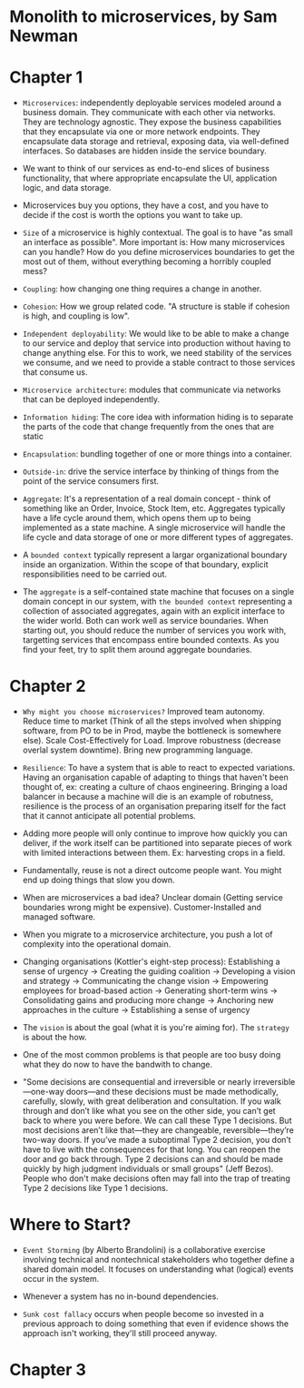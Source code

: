 # Monolith to microservices, by Sam Newman

#

# Chapter 1

- `Microservices`: independently deployable services modeled around a business domain. They communicate with each other via networks. They are technology agnostic. They expose the business capabilities that they encapsulate via one or more network endpoints. They encapsulate data storage and retrieval, exposing data, via well-defined interfaces. So databases are hidden inside the service boundary.

- We want to think of our services as end-to-end slices of business functionality, that where appropriate encapsulate the UI, application logic, and data storage.

- Microservices buy you options, they have a cost, and you have to decide if the cost is worth the options you want to take up.

- `Size` of a microservice is highly contextual. The goal is to have "as small an interface as possible". More important is: How many microservices can you handle? How do you define microservices boundaries to get the most out of them, without everything becoming a horribly coupled mess?

- `Coupling`: how changing one thing requires a change in another.

- `Cohesion`: How we group related code. "A structure is stable if cohesion is high, and coupling is low".

- `Independent deployability`: We would like to be able to make a change to our service and deploy that service into production without having to change anything else. For this to work, we need stability of the services we consume, and we need to provide a stable contract to those services that consume us.

- `Microservice architecture`: modules that communicate via networks that can be deployed independently.

- `Information hiding`: The core idea with information hiding is to separate the parts of the code that change frequently from the ones that are static

- `Encapsulation`: bundling together of one or more things into a container.

- `Outside-in`: drive the service interface by thinking of things from the point of the service consumers first.

- `Aggregate`: It's a representation of a real domain concept - think of something like an Order, Invoice, Stock Item, etc. Aggregates typically have a life cycle around them, which opens them up to being implemented as a state machine. A single microservice will handle the life cycle and data storage of one or more different types of aggregates.

- A `bounded context` typically represent a largar organizational boundary inside an organization. Within the scope of that boundary, explicit responsibilities need to be carried out.

- The `aggregate` is a self-contained state machine that focuses on a single domain concept in our system, with `the bounded context` representing a collection of associated aggregates, again with an explicit interface to the wider world. Both can work well as service boundaries. When starting out, you should reduce the number of services you work with, targetting services that encompass entire bounded contexts. As you find your feet, try to split them around aggregate boundaries.

# Chapter 2

- `Why might you choose microservices?` Improved team autonomy. Reduce time to market (Think of all the steps involved when shipping software, from PO to be in Prod, maybe the bottleneck is somewhere else). Scale Cost-Effectively for Load. Improve robustness (decrease overlal system downtime). Bring new programming language.

- `Resilience`: To have a system that is able to react to expected variations. Having an organisation capable of adapting to things that haven't been thought of, ex: creating a culture of chaos engineering. Bringing a load balancer in because a machine will die is an example of robutness, resilience is the process of an organisation preparing itself for the fact that it cannot anticipate all potential problems.

- Adding more people will only continue to improve how quickly you can deliver, if the work itself can be partitioned into separate pieces of work with limited interactions between them. Ex: harvesting crops in a field.

- Fundamentally, reuse is not a direct outcome people want. You might end up doing things that slow you down.

- When are microservices a bad idea? Unclear domain (Getting service boundaries wrong might be expensive). Customer-Installed and managed software.

- When you migrate to a microservice architecture, you push a lot of complexity into the operational domain.

- Changing organisations (Kottler's eight-step process): Establishing a sense of urgency -> Creating the guiding coalition -> Developing a vision and strategy -> Communicating the change vision -> Empowering employees for broad-based action -> Generating short-term wins -> Consolidating gains and producing more change -> Anchoring new approaches in the culture -> Establishing a sense of urgency

- The `vision` is about the goal (what it is you're aiming for). The `strategy` is about the how.

- One of the most common problems is that people are too busy doing what they do now to have the bandwith to change.

- "Some decisions are consequential and irreversible or nearly irreversible—one-way doors—and these decisions must be made methodically, carefully, slowly, with great deliberation and consultation. If you walk through and don’t like what you see on the other side, you can’t get back to where you were before. We can call these Type 1 decisions. But most decisions aren’t like that—they are changeable, reversible—they’re two-way doors. If you’ve made a suboptimal Type 2 decision, you don’t have to live with the consequences for that long. You can reopen the door and go back through. Type 2 decisions can and should be made quickly by high judgment individuals or small groups" (Jeff Bezos). People who don't make decisions often may fall into the trap of treating Type 2 decisions like Type 1 decisions.

# Where to Start?

- `Event Storming` (by Alberto Brandolini) is a collaborative exercise involving technical and nontechnical stakeholders who together define a shared domain model. It focuses on understanding what (logical) events occur in the system.

- Whenever a system has no in-bound dependencies.

- `Sunk cost fallacy` occurs when people become so invested in a previous approach to doing something that even if evidence shows the approach isn't working, they'll still proceed anyway.

# Chapter 3
